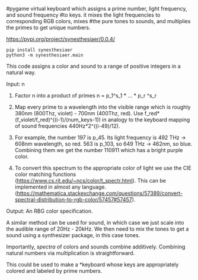 #pygame virtual keyboard which assigns a prime number, light frequency, and sound frequency
#to keys. it mixes the light frequencies to corresponding RGB colors, mixes
#the pure tones to sounds, and multiplies the primes to get unique numbers.

https://pypi.org/project/synesthesiaer/0.0.4/

```
pip install synesthesiaer
python3 -m synesthesiaer.main
```

This code assigns a color and sound to a range of positive integers in a natural
way.

Input: n

1) Factor n into a product of primes n = p_1^s_1 * ... * p_r ^s_r

2) Map every prime to a wavelength into the visible range which is roughly 380nm (800Thz, violet) - 700nm (400Thz, red). Use f_red*(f_violet/f_red)^((i-1)/(num_keys-1)) in analogy to the keyboard mapping of sound frequencies 440Hz*2^((i-49)/12).

3) For example, the number 197 is p_45. Its light frequency is 492 THz ->  608nm wavelength, so red. 563 is p_103, so 649 THz -> 462nm, so blue. Combining them we get the number 110911 which has a bright purple color. 

4) To convert this spectrum to the appropriate color of light we use the CIE color matching functions (https://www.cs.rit.edu/~ncs/color/t_spectr.html). This can be implemented in almost any language. (https://mathematica.stackexchange.com/questions/57389/convert-spectral-distribution-to-rgb-color/57457#57457).

Output: An RBG color specification.

A similar method can be used for sound, in which case we just scale into the audible range of 20Hz - 20kHz. We then need to mix the tones to get a sound using a synthesizer package, in this case tones.

Importantly, *spectra* of colors and sounds combine additively. Combining natural numbers via multiplication is straightforward.

This could be used to make a *keyboard whose keys are appropriately colored and labeled by prime numbers.
